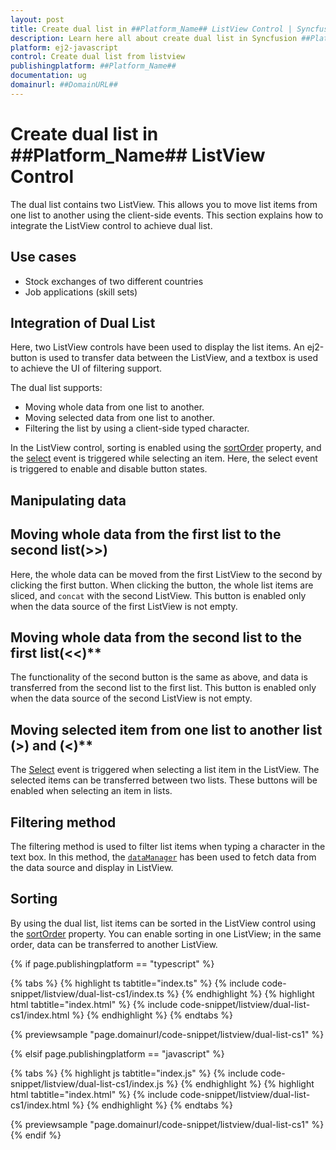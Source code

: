 ```yaml
---
layout: post
title: Create dual list in ##Platform_Name## ListView Control | Syncfusion
description: Learn here all about create dual list in Syncfusion ##Platform_Name## ListView control, it's elements and more.
platform: ej2-javascript
control: Create dual list from listview 
publishingplatform: ##Platform_Name##
documentation: ug
domainurl: ##DomainURL##
---
```


# Create dual list in ##Platform_Name## ListView Control

The dual list contains two ListView. This allows you to move list items from one list to another using the client-side events. This section explains how to integrate the ListView control to achieve dual list.

## Use cases

* Stock exchanges of two different countries
* Job applications (skill sets)

## Integration of Dual List

Here, two ListView controls have been used to display the list items. An ej2-button is used to transfer data between the ListView, and a textbox is used to achieve the UI of filtering support.

The dual list supports:

* Moving whole data from one list to another.
* Moving selected data from one list to another.
* Filtering the list by using a client-side typed character.

In the ListView control, sorting is enabled using the [sortOrder](../../api/list-view/#sortorder) property, and the [select](../../api/list-view/#select) event is triggered while selecting an item. Here, the select event is triggered to enable and disable button states.

## Manipulating data

## Moving whole data from the first list to the second list(>>)

Here, the whole data can be moved from the first ListView to the second by clicking the first button. When clicking the button, the whole list items are sliced, and `concat` with the second ListView. This button is enabled only when the data source of the first ListView is not empty.

## Moving whole data from the second list to the first list(<<)**

The functionality of the second button is the same as above, and data is transferred from the second list to the first list. This button is enabled only when the data source of the second ListView is not empty.

## Moving selected item from one list to another list (>) and (<)**

The [Select](../../api/list-view/#select) event is triggered when selecting a list item in the ListView. The selected items can be transferred between two lists. These buttons will be enabled when selecting an item in lists.

## Filtering method

The filtering method is used to filter list items when typing a character in the text box. In this method, the [`dataManager`](../../data/getting-started/) has been used to fetch data from the data source and display in ListView.

## Sorting

By using the dual list, list items can be sorted in the ListView control using the [sortOrder](../../api/list-view/#sortorder) property.
You can enable sorting in one ListView; in the same order, data can be transferred to another ListView.

{% if page.publishingplatform == "typescript" %}

 {% tabs %}
{% highlight ts tabtitle="index.ts" %}
{% include code-snippet/listview/dual-list-cs1/index.ts %}
{% endhighlight %}
{% highlight html tabtitle="index.html" %}
{% include code-snippet/listview/dual-list-cs1/index.html %}
{% endhighlight %}
{% endtabs %}
        
{% previewsample "page.domainurl/code-snippet/listview/dual-list-cs1" %}

{% elsif page.publishingplatform == "javascript" %}

{% tabs %}
{% highlight js tabtitle="index.js" %}
{% include code-snippet/listview/dual-list-cs1/index.js %}
{% endhighlight %}
{% highlight html tabtitle="index.html" %}
{% include code-snippet/listview/dual-list-cs1/index.html %}
{% endhighlight %}
{% endtabs %}

{% previewsample "page.domainurl/code-snippet/listview/dual-list-cs1" %}
{% endif %}
